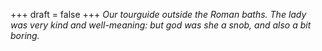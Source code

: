 
+++
draft = false
+++
_Our tourguide outside the Roman baths. The lady was very kind and well-meaning: but god was she a snob, and also a bit boring._
